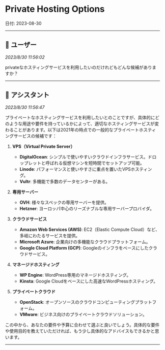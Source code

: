 # Private Hosting Options

日付: 2023-08-30

---

## 👤 ユーザー
*2023/8/30 11:56:02*

privateなホスティングサービスを利用したいのだけれどもどんな候補がありますか？

---

## 🤖 アシスタント
*2023/8/30 11:56:47*

プライベートなホスティングサービスを利用したいとのことですが、具体的にどのような用途や要件を持っているかによって、適切なホスティングサービスが変わることがあります。以下は2021年の時点での一般的なプライベートホスティングサービスの候補です：

1. **VPS（Virtual Private Server）**
   - **DigitalOcean**: シンプルで使いやすいクラウドインフラサービス。ドロップレットと呼ばれる仮想マシンを短時間でセットアップ可能。
   - **Linode**: パフォーマンスと使いやすさに重点を置いたVPSホスティング。
   - **Vultr**: 多機能で多数のデータセンターがある。

2. **専用サーバー**
   - **OVH**: 様々なスペックの専用サーバーを提供。
   - **Hetzner**: ヨーロッパ中心のリーズナブルな専用サーバープロバイダ。

3. **クラウドサービス**
   - **Amazon Web Services (AWS)**: EC2（Elastic Compute Cloud）など、多岐にわたるサービスを提供。
   - **Microsoft Azure**: 企業向けの多機能なクラウドプラットフォーム。
   - **Google Cloud Platform (GCP)**: Googleのインフラをベースにしたクラウドサービス。

4. **マネージドホスティング**
   - **WP Engine**: WordPress専用のマネージドホスティング。
   - **Kinsta**: Google Cloudをベースにした高速なWordPressホスティング。

5. **プライベートクラウド**
   - **OpenStack**: オープンソースのクラウドコンピューティングプラットフォーム。
   - **VMware**: ビジネス向けのプライベートクラウドソリューション。

この中から、あなたの要件や予算に合わせて選ぶと良いでしょう。具体的な要件や使用目的を教えていただければ、もう少し具体的なアドバイスもできるかと思います。

---

